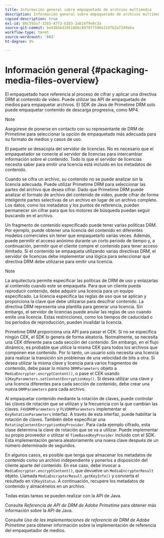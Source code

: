 ```yaml
---
title: Información general sobre empaquetado de archivos multimedia
description: Información general sobre empaquetado de archivos multimedia
copied-description: true
exl-id: 88c593a7-33b5-4773-b283-2ab16f9e8c3a
source-git-commit: be43bbbd1051886c8979ff590a3197b2a7249b6a
workflow-type: tm+mt
source-wordcount: '663'
ht-degree: 0%

---
```


# Información general {#packaging-media-files-overview}

El empaquetado hace referencia al proceso de cifrar y aplicar una directiva DRM al contenido de vídeo. Puede utilizar las API de empaquetado de medios para empaquetar archivos. El SDK de Java de Primetime DRM solo puede empaquetar contenido de descarga progresiva, como MP4.

>[!NOTE]
>
>Asegúrese de ponerse en contacto con su representante de DRM de Primetime para seleccionar la opción de empaquetado más adecuada para su formato de medios y casos de uso.

El paquete se desacopla del servidor de licencias. No es necesario que el empaquetador se conecte al servidor de licencias para intercambiar información sobre el contenido. Todo lo que el servidor de licencias necesita saber para emitir una licencia está incluido en los metadatos de contenido.

Cuando se cifra un archivo, su contenido no se puede analizar sin la licencia adecuada. Puede utilizar Primetime DRM para seleccionar las partes del archivo que desea cifrar. Dado que Primetime DRM puede analizar el formato de archivo del contenido de vídeo, puede cifrar de forma inteligente partes selectivas de un archivo en lugar de un archivo completo. Los datos, como los metadatos y los puntos de referencia, pueden permanecer sin cifrar para que los motores de búsqueda puedan seguir buscando en el archivo.

Un fragmento de contenido especificado puede tener varias políticas DRM. Por ejemplo, puede obtener una licencia del contenido en diferentes modelos comerciales sin tener que empaquetarlo varias veces. Además, puede permitir el acceso anónimo durante un corto periodo de tiempo y, a continuación, permitir que el cliente compre el contenido para tener acceso ilimitado. Si el contenido se empaqueta utilizando varias directivas DRM, el servidor de licencias debe implementar una lógica para seleccionar qué directiva DRM debe utilizarse para emitir una licencia.

>[!NOTE]
>
>La arquitectura permite especificar las políticas de DRM de uso y enlazarlas al contenido cuando este se empaqueta. Para que un cliente pueda reproducir contenido, debe adquirir una licencia para un equipo especificado. La licencia especifica las reglas de uso que se aplican y proporciona la clave que debe utilizarse para descifrar contenido. La directiva DRM representa una plantilla para generar una licencia. Sin embargo, el servidor de licencias puede anular las reglas de uso cuando emite una licencia. Estas restricciones, como los tiempos de caducidad o los períodos de reproducción, pueden invalidar la licencia.

Primetime DRM proporciona una API para pasar el CEK. Si no se especifica ningún CEK, el SDK lo genera de forma aleatoria. Normalmente, se necesita una CEK diferente para cada sección del contenido. Sin embargo, en el flujo dinámico, es probable que utilice la misma CEK para todos los archivos que componen ese contenido. Por lo tanto, un usuario solo necesita una licencia para realizar la transición sin problemas de una velocidad de bits a otra. Si desea utilizar la misma clave y licencia para varios fragmentos de contenido, debe pasar lo mismo `DRMParameters` objeto a `MediaEncrypter.encryptContent()`, o pase el CEK usando `V2KeyParameters.setContentEncryptionKey()`. Si desea utilizar una clave y una licencia diferentes para cada sección de contenido, debe crear una nueva `DRMParameters` para cada archivo.

Al empaquetar contenido mediante la rotación de claves, puede controlar las claves de rotación que se utilizan y la frecuencia con la que cambian las claves. `F4VDRMParameters` y `FLVDRMParameters` implementar el `KeyRotationParameters` interfaz. A través de esta interfaz, puede habilitar la rotación de claves. También debe especificar una `RotatingContentEncryptionKeyProvider`. Para cada ejemplo cifrado, esta clase determina la clave de rotación que se va a utilizar. Puede implementar su propio proveedor o utilizar el `TimeBasedKeyProvider` incluido con el SDK. Esta implementación genera aleatoriamente una nueva clave después de un número determinado de segundos.

En algunos casos, es posible que tenga que almacenar los metadatos de contenido como un archivo independiente y ponerlos a disposición del cliente aparte del contenido. En ese caso, debe invocar a `MediaEncrypter.encryptContent()`, que devuelve un `MediaEncrypterResult` objeto. Llamada `MediaEncrypterResult.getKeyInfo()` y convierta el resultado en `V2KeyStatus`. A continuación, recupere los metadatos de contenido y almacénelos en un archivo.

Todas estas tareas se pueden realizar con la API de Java.

Consulte *Referencia de API de DRM de Adobe Primetime* para obtener más información sobre la API de Java.

Consulte *Uso de las implementaciones de referencia de DRM de Adobe Primetime* para obtener información sobre la implementación de referencia del empaquetador de medios.
